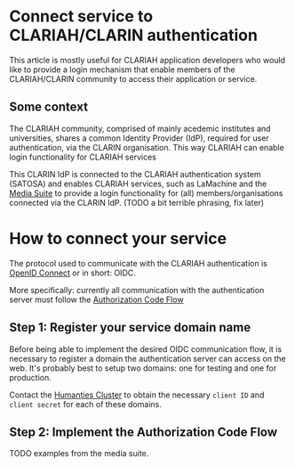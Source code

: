 # Connect service to CLARIAH/CLARIN authentication

This article is mostly useful for CLARIAH application developers who would like to provide a login mechanism that enable members of the CLARIAH/CLARIN community to access their application or service.

## Some context

The CLARIAH community, comprised of mainly acedemic institutes and universities, shares a common Identity Provider (IdP), required for user authentication, via the CLARIN organisation. This way CLARIAH can enable login functionality for CLARIAH services

This CLARIN IdP is connected to the CLARIAH authentication system (SATOSA) and enables CLARIAH services, such as LaMachine and the [Media Suite](https://mediasuite.clariah.nl) to provide a login functionality for (all) members/organisations connected via the CLARIN IdP. (TODO a bit terrible phrasing, fix later)


# How to connect your service

The protocol used to communicate with the CLARIAH authentication is [OpenID Connect](https://openid.net/developers/specs/) or in short: OIDC.

More specifically: currently all communication with the authentication server must follow the [Authorization Code Flow](https://openid.net/specs/openid-connect-core-1_0.html#CodeFlowAuth)

## Step 1: Register your service domain name

Before being able to implement the desired OIDC communication flow, it is necessary to register a domain the authentication server can access on the web. It's probably best to setup two domains: one for testing and one for production.

Contact the [Humanties Cluster](https://huc.knaw.nl/) to obtain the necessary `client ID` and `client secret` for each of these domains.

## Step 2: Implement the Authorization Code Flow

TODO examples from the media suite.
